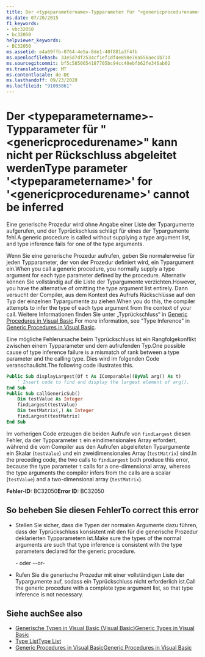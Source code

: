 ```yaml
---
title: Der <typeparametername>-Typparameter für "<genericprocedurename>" kann nicht per Rückschluss abgeleitet werden
ms.date: 07/20/2015
f1_keywords:
- vbc32050
- bc32050
helpviewer_keywords:
- BC32050
ms.assetid: e4a69ffb-0764-4e5a-8de1-40f881a3f4fb
ms.openlocfilehash: 33e5d7df2534cf1ef1df4e898e78a556aec1b71d
ms.sourcegitcommit: bf5c5850654187705bc94cc40ebfb62fe346ab02
ms.translationtype: MT
ms.contentlocale: de-DE
ms.lasthandoff: 09/23/2020
ms.locfileid: "91093861"
---
```

# <a name="type-parameter-typeparametername-for-genericprocedurename-cannot-be-inferred"></a><span data-ttu-id="eb27e-102">Der \<typeparametername>-Typparameter für "\<genericprocedurename>" kann nicht per Rückschluss abgeleitet werden</span><span class="sxs-lookup"><span data-stu-id="eb27e-102">Type parameter '\<typeparametername>' for '\<genericprocedurename>' cannot be inferred</span></span>

<span data-ttu-id="eb27e-103">Eine generische Prozedur wird ohne Angabe einer Liste der Typargumente aufgerufen, und der Typrückschluss schlägt für eines der Typargumente fehl.</span><span class="sxs-lookup"><span data-stu-id="eb27e-103">A generic procedure is called without supplying a type argument list, and type inference fails for one of the type arguments.</span></span>  
  
 <span data-ttu-id="eb27e-104">Wenn Sie eine generische Prozedur aufrufen, geben Sie normalerweise für jeden Typparameter, der von der Prozedur definiert wird, ein Typargument ein.</span><span class="sxs-lookup"><span data-stu-id="eb27e-104">When you call a generic procedure, you normally supply a type argument for each type parameter defined by the procedure.</span></span> <span data-ttu-id="eb27e-105">Alternativ können Sie vollständig auf die Liste der Typargumente verzichten.</span><span class="sxs-lookup"><span data-stu-id="eb27e-105">However, you have the alternative of omitting the type argument list entirely.</span></span> <span data-ttu-id="eb27e-106">Dann versucht der Compiler, aus dem Kontext des Aufrufs Rückschlüsse auf den Typ der einzelnen Typargumente zu ziehen.</span><span class="sxs-lookup"><span data-stu-id="eb27e-106">When you do this, the compiler attempts to infer the type of each type argument from the context of your call.</span></span> <span data-ttu-id="eb27e-107">Weitere Informationen finden Sie unter „Typrückschluss“ in [Generic Procedures in Visual Basic](../programming-guide/language-features/data-types/generic-procedures.md).</span><span class="sxs-lookup"><span data-stu-id="eb27e-107">For more information, see "Type Inference" in [Generic Procedures in Visual Basic](../programming-guide/language-features/data-types/generic-procedures.md).</span></span>  
  
 <span data-ttu-id="eb27e-108">Eine mögliche Fehlerursache beim Typrückschluss ist ein Rangfolgekonflikt zwischen einem Typparameter und dem aufrufenden Typ.</span><span class="sxs-lookup"><span data-stu-id="eb27e-108">One possible cause of type inference failure is a mismatch of rank between a type parameter and the calling type.</span></span> <span data-ttu-id="eb27e-109">Dies wird im folgenden Code veranschaulicht.</span><span class="sxs-lookup"><span data-stu-id="eb27e-109">The following code illustrates this.</span></span>  
  
```vb  
Public Sub displayLargest(Of t As IComparable)(ByVal arg() As t)  
    ' Insert code to find and display the largest element of arg().  
End Sub  
Public Sub callGenericSub()  
    Dim testValue As Integer  
    findLargest(testValue)  
    Dim testMatrix(,) As Integer  
    findLargest(testMatrix)  
End Sub  
```  
  
 <span data-ttu-id="eb27e-110">Im vorherigen Code erzeugen die beiden Aufrufe von `findLargest` diesen Fehler, da der Typparameter `t` ein eindimensionales Array erfordert, während die vom Compiler aus den Aufrufen abgeleiteten Typargumente ein Skalar (`testValue`) und ein zweidimensionales Array (`testMatrix`) sind.</span><span class="sxs-lookup"><span data-stu-id="eb27e-110">In the preceding code, the two calls to `findLargest` both produce this error, because the type parameter `t` calls for a one-dimensional array, whereas the type arguments the compiler infers from the calls are a scalar (`testValue`) and a two-dimensional array (`testMatrix`).</span></span>  
  
 <span data-ttu-id="eb27e-111">**Fehler-ID:** BC32050</span><span class="sxs-lookup"><span data-stu-id="eb27e-111">**Error ID:** BC32050</span></span>  
  
## <a name="to-correct-this-error"></a><span data-ttu-id="eb27e-112">So beheben Sie diesen Fehler</span><span class="sxs-lookup"><span data-stu-id="eb27e-112">To correct this error</span></span>  
  
- <span data-ttu-id="eb27e-113">Stellen Sie sicher, dass die Typen der normalen Argumente dazu führen, dass der Typrückschluss konsistent mit den für die generische Prozedur deklarierten Typparametern ist.</span><span class="sxs-lookup"><span data-stu-id="eb27e-113">Make sure the types of the normal arguments are such that type inference is consistent with the type parameters declared for the generic procedure.</span></span>  
  
     <span data-ttu-id="eb27e-114">- oder -</span><span class="sxs-lookup"><span data-stu-id="eb27e-114">-or-</span></span>  
  
- <span data-ttu-id="eb27e-115">Rufen Sie die generische Prozedur mit einer vollständigen Liste der Typargumente auf, sodass ein Typrückschluss nicht erforderlich ist.</span><span class="sxs-lookup"><span data-stu-id="eb27e-115">Call the generic procedure with a complete type argument list, so that type inference is not necessary.</span></span>  
  
## <a name="see-also"></a><span data-ttu-id="eb27e-116">Siehe auch</span><span class="sxs-lookup"><span data-stu-id="eb27e-116">See also</span></span>

- [<span data-ttu-id="eb27e-117">Generische Typen in Visual Basic (Visual Basic)</span><span class="sxs-lookup"><span data-stu-id="eb27e-117">Generic Types in Visual Basic</span></span>](../programming-guide/language-features/data-types/generic-types.md)
- [<span data-ttu-id="eb27e-118">Type List</span><span class="sxs-lookup"><span data-stu-id="eb27e-118">Type List</span></span>](../language-reference/statements/type-list.md)
- [<span data-ttu-id="eb27e-119">Generic Procedures in Visual Basic</span><span class="sxs-lookup"><span data-stu-id="eb27e-119">Generic Procedures in Visual Basic</span></span>](../programming-guide/language-features/data-types/generic-procedures.md)
